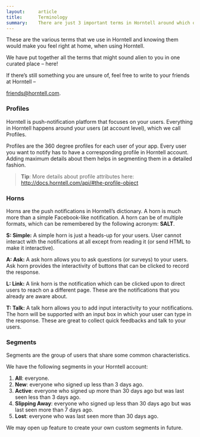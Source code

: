 ```yaml
---
layout:     article
title:      Terminology
summary:    There are just 3 important terms in Horntell around which our whole discussion will revolve.
---
```


These are the various terms that we use	in Horntell	and knowing	them would make you	feel right at home,
when using Horntell.

We have put together all the terms	that might sound alien to you in one curated place – here!

If there’s still something you are unsure of, feel free	to write to	your friends at Horntell –

friends@horntell.com.

### Profiles

Horntell is push-notification platform that focuses on your users. Everything in Horntell happens around your users (at account level), which we call Profiles.

Profiles are the 360 degree profiles for each user of your app. Every user you want to notify has to have a
corresponding profile in Horntell account. Adding maximum details about them helps in segmenting them in a detailed fashion.

> **Tip**: More details about profile attributes here: http://docs.horntell.com/api/#the-profile-object

### Horns

Horns are the push notifications in Horntell’s dictionary. A horn is much more than a simple Facebook-like notification. A horn can be of multiple formats, which can be remembered by the following acronym: **SALT**.

**S: Simple:** A simple horn is just a heads-up for your users. User cannot interact with the notifications at all except from reading it (or send HTML to make it interactive).

**A: Ask:** A ask horn allows you to ask questions (or surveys) to your users. Ask horn provides the interactivity of buttons that can be clicked to record the response.

**L: Link:** A link horn is the notification which can be clicked upon to direct users to reach on a different page. These are the notifications that you already are aware about.

**T: Talk:** A talk horn allows you to add input interactivity to your notifications. The horn will be supported with an input box in which your user can type in the response. These are great to collect quick feedbacks and talk to your users.

### Segments

Segments are the group of users that share some common characteristics.

We have the following segments in your Horntell account:

1. **All**: everyone.
2. **New**: everyone who signed up less than 3 days ago.
3. **Active**: everyone who signed up more than 30 days ago but was last seen less than 3 days ago.
4. **Slipping Away**: everyone who signed up less than 30 days ago but was last seen more than 7 days ago.
5. **Lost**: everyone who was last seen more than 30 days ago.

We may open up feature to create your own custom segments in future.
